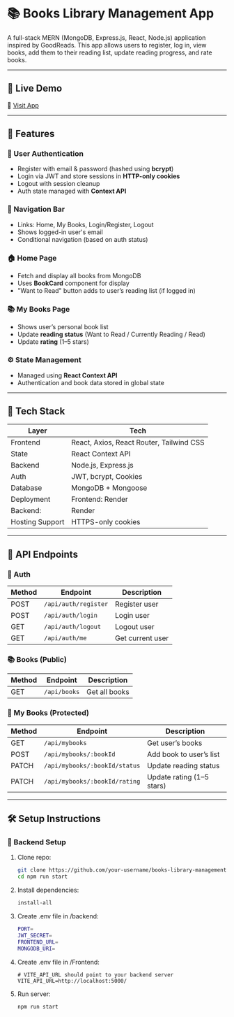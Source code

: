 # 📚 Books Library Management App

A full-stack MERN (MongoDB, Express.js, React, Node.js) application inspired by GoodReads. This app allows users to register, log in, view books, add them to their reading list, update reading progress, and rate books.

---

## 🚀 Live Demo

🔗 [Visit App](https://books-library-management-app-1.onrender.com/)

---

## 📌 Features

### 🔐 User Authentication

- Register with email & password (hashed using **bcrypt**)
- Login via JWT and store sessions in **HTTP-only cookies**
- Logout with session cleanup
- Auth state managed with **Context API**

### 🧭 Navigation Bar

- Links: Home, My Books, Login/Register, Logout
- Shows logged-in user's email
- Conditional navigation (based on auth status)

### 🏠 Home Page

- Fetch and display all books from MongoDB
- Uses **BookCard** component for display
- "Want to Read" button adds to user’s reading list (if logged in)

### 📚 My Books Page

- Shows user’s personal book list
- Update **reading status** (Want to Read / Currently Reading / Read)
- Update **rating** (1–5 stars)

### ⚙️ State Management

- Managed using **React Context API**
- Authentication and book data stored in global state

---

## 🧪 Tech Stack

| Layer           | Tech                                     |
| --------------- | ---------------------------------------- |
| Frontend        | React, Axios, React Router, Tailwind CSS |
| State           | React Context API                        |
| Backend         | Node.js, Express.js                      |
| Auth            | JWT, bcrypt, Cookies                     |
| Database        | MongoDB + Mongoose                       |
| Deployment      | Frontend: Render                         |
| Backend:        | Render                                   |
| Hosting Support | HTTPS-only cookies                       |

---

## 🧾 API Endpoints

### 🔐 Auth

| Method | Endpoint             | Description      |
| ------ | -------------------- | ---------------- |
| POST   | `/api/auth/register` | Register user    |
| POST   | `/api/auth/login`    | Login user       |
| GET    | `/api/auth/logout`   | Logout user      |
| GET    | `/api/auth/me`       | Get current user |

### 📚 Books (Public)

| Method | Endpoint     | Description   |
| ------ | ------------ | ------------- |
| GET    | `/api/books` | Get all books |

### 📖 My Books (Protected)

| Method | Endpoint                      | Description               |
| ------ | ----------------------------- | ------------------------- |
| GET    | `/api/mybooks`                | Get user’s books          |
| POST   | `/api/mybooks/:bookId`        | Add book to user’s list   |
| PATCH  | `/api/mybooks/:bookId/status` | Update reading status     |
| PATCH  | `/api/mybooks/:bookId/rating` | Update rating (1–5 stars) |

---

## 🛠️ Setup Instructions

### 🔧 Backend Setup

1. Clone repo:

   ```bash
   git clone https://github.com/your-username/books-library-management-app.git
   cd npm run start
   ```

2. Install dependencies:

   ```bash
   install-all
   ```

3. Create .env file in /backend:

   ```bash
   PORT=
   JWT_SECRET=
   FRONTEND_URL=
   MONGODB_URI=
   ```

4. Create .env file in /Frontend:

   ```
   # VITE_API_URL should point to your backend server
   VITE_API_URL=http://localhost:5000/
   ```


5. Run server:

   ```
   npm run start
   ```